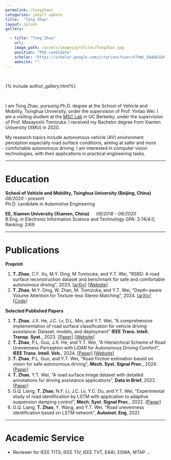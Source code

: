 ```yaml
---
permalink: /tongzhao/
categories: jekyll update
title:  "Tong Zhao"
layout: splash
gallery:

  - title: "Tong Zhao"
    url: 
    image_path: /assets/images/profiles/TongZhao.jpg
    position: "PhD candidate"
    scholar: "https://scholar.google.com/citations?user=tTnWi_EAAAAJ&hl"
    website: ""
---
```

<br>

{% include author_gallery.html%}

<br>

I am Tong Zhao, pursuing Ph.D. degree at the School of Vehicle and Mobility, Tsinghua University, under the supervision of Prof. Yintao Wei. I am a visiting student at the [MSC Lab](https://msc.berkeley.edu/) in UC Berkeley, under the supervision of Prof. Masayoshi Tomizuka. I received my Bachelor degree from Xiamen University (XMU) in 2020. 

My research topics include autonomous vehicle (AV) environment perception especially road surface conditions, aiming at safer and more comfortable autonomous driving.
I am interested in computer vision technologies, with their applications in practical engineering tasks.

***

Education
======
**School of Vehicle and Mobility, Tsinghua University (Beijing, China)** &emsp; *08/2020 - present*  
Ph.D. candidate in Automotive Engineering

**EE, Xiamen University (Xiamen, China)**  &emsp;  *09/2016 - 06/2020*  
B.Eng. in Electronic Information Science and Technology 
GPA: 3.74/4.0, Ranking: 2/69

***

Publications
======

**Preprint**
1. **T. Zhao**, C.F. Xu, M.Y. Ding, M Tomizuka, and Y.T. Wei, "RSRD: A road surface reconstruction dataset and benchmark for safe and comfortable autonomous driving", 2023. [[arXiv](https://arxiv.org/abs/2310.02262)] [[Website](https://thu-rsxd.com/rsrd/)]
2. **T. Zhao**, M.Y. Ding, W. Zhan, M. Tomizuka, and Y.T. Wei, "Depth-aware Volume Attention for Texture-less Stereo Matching", 2024. [[arXiv](https://arxiv.org/abs/2402.08931)] [[Code](https://github.com/ztsrxh/DVANet)]

**Selected Published Papers**
1. **T. Zhao**, J.X. He, J.C. Lv, D.L. Min, and Y.T. Wei, "A comprehensive implementation of road surface classification for vehicle driving assistance: Dataset, models, and deployment" **IEEE Trans. Intell. Transp. Syst.**, 2023. [[Paper](https://doi.org/10.1109/TITS.2023.3264588)] [[Website](https://thu-rsxd.com/rscd/)]
2. **T. Zhao**, P.L. Guo, J.X. He, and Y.T. Wei, "A Hierarchical Scheme of Road Unevenness Perception with LiDAR for Autonomous Driving Comfort", **IEEE Trans. Intell. Veh.**, 2024. [[Paper](https://doi.org/10.1109/TIV.2023.3337236)] [[Website](https://thu-rsxd.com/rsrd_segmentation/)]
3. **T. Zhao**, P.L. Guo, and Y.T. Wei, "Road friction estimation based on vision for safe autonomous driving", **Mech. Syst. Signal Proc.**, 2024. [[Paper](https://doi.org/10.1016/j.ymssp.2023.111019)]
4. **T. Zhao**, Y.T. Wei, "A road surface image dataset with detailed annotations for driving assistance applications", **Data in Brief**, 2022. [[Paper](https://doi.org/10.1016/j.dib.2022.108483)]
5. G.Q. Liang, **T. Zhao**, N.F. Li, J.C. Lv, Y.C. Du, and Y.T. Wei, "Experimental study of road identification by LSTM with application to adaptive suspension damping control", **Mech. Syst. Signal Proc.**, 2022. [[Paper](https://doi.org/10.1016/j.ymssp.2022.109197)]
6. G.Q. Liang, **T. Zhao**, Y, Wang, and Y.T. Wei, "Road unevenness identification based on LSTM network", **Automot. Eng**, 2021.


***

Academic Service
======

* Reviewer for IEEE TITS, IEEE TIV, IEEE TVT, EAAI, ESWA, MTAP ...
